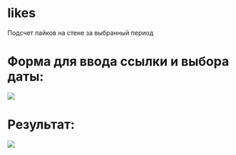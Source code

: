 # likes

Подсчет лайков на стене за выбранный период

# Форма для ввода ссылки и выбора даты:
<img src="https://habrastorage.org/files/78e/428/63e/78e42863e0604fe090feb271443144bd.png"/>

# Результат:
<img src="https://habrastorage.org/files/0bf/912/cfd/0bf912cfd3324c29bfc853d2f1acc534.png"/>
